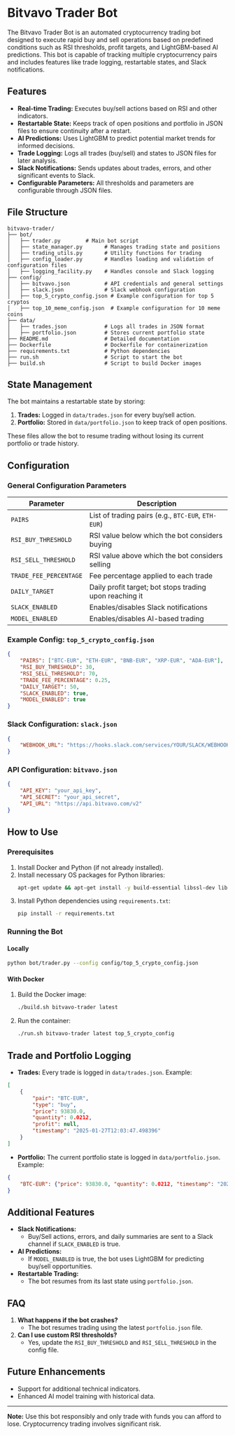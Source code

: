 
# Bitvavo Trader Bot

The Bitvavo Trader Bot is an automated cryptocurrency trading bot designed to execute rapid buy and sell operations based on predefined conditions such as RSI thresholds, profit targets, and LightGBM-based AI predictions. This bot is capable of tracking multiple cryptocurrency pairs and includes features like trade logging, restartable states, and Slack notifications.

## Features

- **Real-time Trading:** Executes buy/sell actions based on RSI and other indicators.
- **Restartable State:** Keeps track of open positions and portfolio in JSON files to ensure continuity after a restart.
- **AI Predictions:** Uses LightGBM to predict potential market trends for informed decisions.
- **Trade Logging:** Logs all trades (buy/sell) and states to JSON files for later analysis.
- **Slack Notifications:** Sends updates about trades, errors, and other significant events to Slack.
- **Configurable Parameters:** All thresholds and parameters are configurable through JSON files.

## File Structure

```
bitvavo-trader/
├── bot/
│   ├── trader.py        # Main bot script
│   ├── state_manager.py       # Manages trading state and positions
│   ├── trading_utils.py       # Utility functions for trading
│   ├── config_loader.py       # Handles loading and validation of configuration files
│   ├── logging_facility.py    # Handles console and Slack logging
├── config/
│   ├── bitvavo.json           # API credentials and general settings
│   ├── slack.json             # Slack webhook configuration
│   ├── top_5_crypto_config.json # Example configuration for top 5 cryptos
│   ├── top_10_meme_config.json  # Example configuration for 10 meme coins
├── data/
│   ├── trades.json            # Logs all trades in JSON format
│   ├── portfolio.json         # Stores current portfolio state
├── README.md                  # Detailed documentation
├── Dockerfile                 # Dockerfile for containerization
├── requirements.txt           # Python dependencies
├── run.sh                     # Script to start the bot
├── build.sh                   # Script to build Docker images
```

## State Management

The bot maintains a restartable state by storing:
1. **Trades:** Logged in `data/trades.json` for every buy/sell action.
2. **Portfolio:** Stored in `data/portfolio.json` to keep track of open positions.

These files allow the bot to resume trading without losing its current portfolio or trade history.

## Configuration

### General Configuration Parameters

| Parameter                  | Description                                            |
|----------------------------|--------------------------------------------------------|
| `PAIRS`                    | List of trading pairs (e.g., `BTC-EUR`, `ETH-EUR`)     |
| `RSI_BUY_THRESHOLD`        | RSI value below which the bot considers buying         |
| `RSI_SELL_THRESHOLD`       | RSI value above which the bot considers selling        |
| `TRADE_FEE_PERCENTAGE`     | Fee percentage applied to each trade                   |
| `DAILY_TARGET`             | Daily profit target; bot stops trading upon reaching it|
| `SLACK_ENABLED`            | Enables/disables Slack notifications                  |
| `MODEL_ENABLED`            | Enables/disables AI-based trading                     |

### Example Config: `top_5_crypto_config.json`
```json
{
    "PAIRS": ["BTC-EUR", "ETH-EUR", "BNB-EUR", "XRP-EUR", "ADA-EUR"],
    "RSI_BUY_THRESHOLD": 30,
    "RSI_SELL_THRESHOLD": 70,
    "TRADE_FEE_PERCENTAGE": 0.25,
    "DAILY_TARGET": 50,
    "SLACK_ENABLED": true,
    "MODEL_ENABLED": true
}
```

### Slack Configuration: `slack.json`
```json
{
    "WEBHOOK_URL": "https://hooks.slack.com/services/YOUR/SLACK/WEBHOOK"
}
```

### API Configuration: `bitvavo.json`
```json
{
    "API_KEY": "your_api_key",
    "API_SECRET": "your_api_secret",
    "API_URL": "https://api.bitvavo.com/v2"
}
```

## How to Use

### Prerequisites

1. Install Docker and Python (if not already installed).
2. Install necessary OS packages for Python libraries:
   ```bash
   apt-get update && apt-get install -y build-essential libssl-dev libffi-dev python3-dev
   ```
3. Install Python dependencies using `requirements.txt`:
   ```bash
   pip install -r requirements.txt
   ```

### Running the Bot

#### Locally
```bash
python bot/trader.py --config config/top_5_crypto_config.json
```

#### With Docker
1. Build the Docker image:
   ```bash
   ./build.sh bitvavo-trader latest
   ```
2. Run the container:
   ```bash
   ./run.sh bitvavo-trader latest top_5_crypto_config
   ```

## Trade and Portfolio Logging

- **Trades:** Every trade is logged in `data/trades.json`. Example:
```json
[
    {
        "pair": "BTC-EUR",
        "type": "buy",
        "price": 93830.0,
        "quantity": 0.0212,
        "profit": null,
        "timestamp": "2025-01-27T12:03:47.498396"
    }
]
```

- **Portfolio:** The current portfolio state is logged in `data/portfolio.json`. Example:
```json
{
    "BTC-EUR": {"price": 93830.0, "quantity": 0.0212, "timestamp": "2025-01-27T12:03:47.498396"}
}
```

## Additional Features

- **Slack Notifications:**
  - Buy/Sell actions, errors, and daily summaries are sent to a Slack channel if `SLACK_ENABLED` is true.
- **AI Predictions:**
  - If `MODEL_ENABLED` is true, the bot uses LightGBM for predicting buy/sell opportunities.
- **Restartable Trading:**
  - The bot resumes from its last state using `portfolio.json`.

## FAQ

1. **What happens if the bot crashes?**
   - The bot resumes trading using the latest `portfolio.json` file.
2. **Can I use custom RSI thresholds?**
   - Yes, update the `RSI_BUY_THRESHOLD` and `RSI_SELL_THRESHOLD` in the config file.

## Future Enhancements

- Support for additional technical indicators.
- Enhanced AI model training with historical data.

---
**Note:** Use this bot responsibly and only trade with funds you can afford to lose. Cryptocurrency trading involves significant risk.
